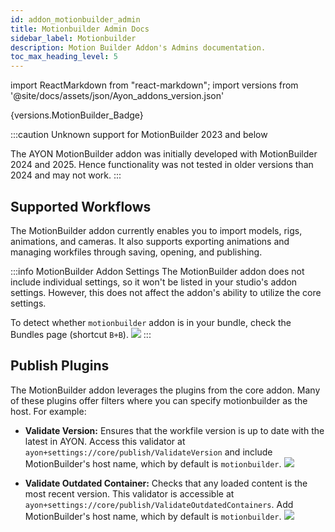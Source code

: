```yaml
---
id: addon_motionbuilder_admin
title: Motionbuilder Admin Docs
sidebar_label: Motionbuilder
description: Motion Builder Addon's Admins documentation.
toc_max_heading_level: 5
---
```

import ReactMarkdown from "react-markdown";
import versions from '@site/docs/assets/json/Ayon_addons_version.json'

<ReactMarkdown>
{versions.MotionBuilder_Badge}
</ReactMarkdown>

:::caution Unknown support for MotionBuilder 2023 and below

The AYON MotionBuilder addon was initially developed with MotionBuilder 2024 and 2025.
Hence functionality was not tested in older versions than 2024 and may not work.
:::

## Supported Workflows

The MotionBuilder addon currently enables you to import models, rigs, animations, and cameras. It also supports exporting animations and managing workfiles through saving, opening, and publishing.

:::info MotionBuilder Addon Settings
The MotionBuilder addon does not include individual settings, so it won't be listed in your studio's addon settings. However, this does not affect the addon's ability to utilize the core settings.

To detect whether `motionbuilder` addon is in your bundle, check the Bundles page (shortcut `B+B`).
![](assets/motionbuilder/motion_builder_in_bundle_settings.png)
:::

## Publish Plugins

The MotionBuilder addon leverages the plugins from the core addon. Many of these plugins offer filters where you can specify motionbuilder as the host. For example:

- **Validate Version:** Ensures that the workfile version is up to date with the latest in AYON. Access this validator at `ayon+settings://core/publish/ValidateVersion` and include MotionBuilder's host name, which by default is `motionbuilder`.
![](assets/motionbuilder/valid_version_plugin.png)


- **Validate Outdated Container:** Checks that any loaded content is the most recent version. This validator is accessible at `ayon+settings://core/publish/ValidateOutdatedContainers`. Add MotionBuilder's host name, which by default is `motionbuilder`.
![](assets/motionbuilder/validate_outdated_containers.png)
